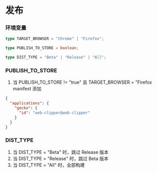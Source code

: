 # 发布

### 环境变量

```typescript
type TARGET_BROWSER = "Chrome" | "Firefox";

type PUBLISH_TO_STORE = boolean;

type DIST_TYPE = "Beta" | "Release" | "All";
```

### PUBLISH_TO_STORE

1. 当 PUBLISH_TO_STORE != "true" 且 TARGET_BROWSER = "Firefox manifest 添加

```json
{
  "applications": {
    "gecko": {
      "id": "web-clipper@web-clipper"
    }
  }
}
```

### DIST_TYPE

1. 当 DIST_TYPE = "Beta" 时，跳过 Release 版本
2. 当 DIST_TYPE = "Release" 时，跳过 Beta 版本
3. 当 DIST_TYPE = "All" 时，全部构建
